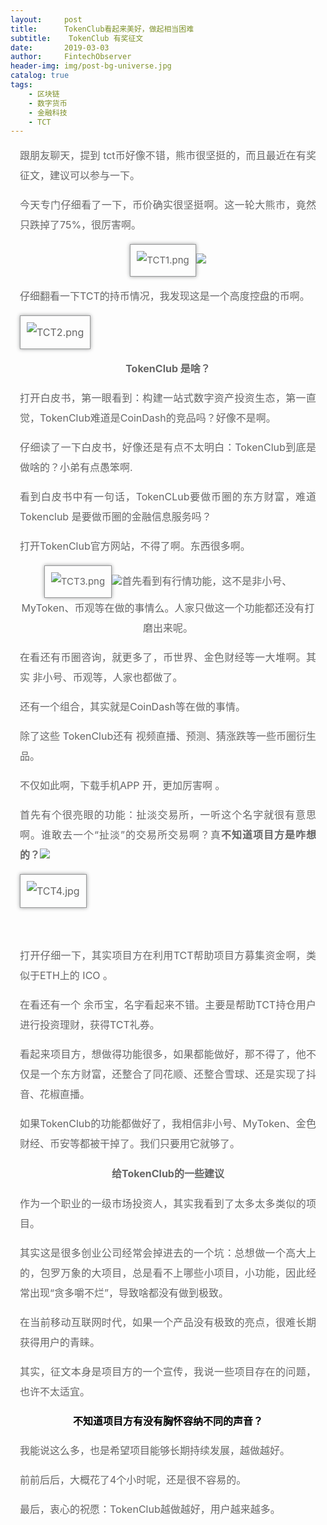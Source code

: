 ```yaml
---
layout:     post
title:      TokenClub看起来美好，做起相当困难
subtitle:    TokenClub 有奖征文
date:       2019-03-03
author:     FintechObserver
header-img: img/post-bg-universe.jpg
catalog: true
tags:
    - 区块链
    - 数字货币
    - 金融科技
    - TCT
---
```

<section data-role="outer" label="Powered by 135editor.com" style="font-size:16px;"><section class="_135editor" data-info="135一键排版" style="border: 0px none; box-sizing: border-box;"><section style="text-align: justify; color: #666666; padding-right: 15px; padding-left: 15px; line-height: 2; box-sizing: border-box;"><p style="font-size: 15px; white-space: normal; box-sizing: border-box;"><span style="font-size: 16px;">跟朋友聊天，提到 tct币好像不错，熊市很坚挺的，而且最近在有奖征文，建议可以参与一下。</span></p><p style="font-size: 15px; white-space: normal; box-sizing: border-box;"><span style="font-size: 16px;">今天专门仔细看了一下，币价确实很坚挺啊。这一轮大熊市，竟然只跌掉了75%，很厉害啊。</span></p><p style="font-size: 15px; text-align: center;"><img src="https://bdn.135editor.com/files/users/186/1862544/201903/DKhCkWTr_a6fh.png" alt="TCT1.png" data-op="change" style="border: 1px solid #979899; border-radius: 0px; padding: 10px; box-shadow: #979899 0px 0px 6px;"><img data-media-type="image" src="http://www.135editor.com/js/ueditor/themes/default/images/spacer.gif" data-attr-org-src-id="9B595245C42743A1BEC005955A41F1F1" word_img="file:///e:/youdaonote/anthony.zhao@163.com/f4a62e5bc78548219c680f1e482bb3f1/clipboard.png" style="width:auto;"></p><p style="font-size: 15px; white-space: normal; box-sizing: border-box;" class="before-image"><span style="font-size: 16px;">仔细翻看一下TCT的持币情况，我发现这是一个高度控盘的币啊。</span></p><p style="font-size: 15px; white-space: normal; box-sizing: border-box;" class="before-image"><span style="font-size: 16px;"><img src="https://bdn.135editor.com/files/users/186/1862544/201903/swSXLwL7_CWNn.png" alt="TCT2.png" data-op="change" style="border: 1px solid #979899; border-radius: 0px; padding: 10px; box-shadow: #979899 0px 0px 6px;"></span></p><p style="font-size: 15px; text-align: center;"><span style="font-size: 16px;"><strong>TokenClub 是啥？</strong></span></p><p style="font-size: 15px; white-space: normal; box-sizing: border-box;"><span style="font-size: 16px;">打开白皮书，第一眼看到：构建一站式数字资产投资生态，第一</span><span style="font-size: 16px;">直觉，TokenClub难道是CoinDash的竞品吗？好像不是啊。</span></p><p style="font-size: 15px; white-space: normal; box-sizing: border-box;"><span style="font-size: 16px;">仔细读了一下白皮书，好像还是有点不太明白：TokenClub到底是做啥的？小弟有点愚笨啊.</span></p><p style="font-size: 15px; white-space: normal; box-sizing: border-box;"><span style="font-size: 16px;">看到白皮书中有一句话，TokenCLub要做币圈的东方财富，难道Tokenclub 是要做币圈的金融信息服务吗？</span></p><p style="font-size: 15px; white-space: normal; box-sizing: border-box;" class="before-image"><span style="font-size: 16px;">打开TokenClub官方网站，不得了啊。东西很多啊。</span></p><p style="font-size: 15px; text-align: center;"><img src="https://bdn.135editor.com/files/users/186/1862544/201903/frcXN4O8_vFgh.png" alt="TCT3.png" data-op="change" style="border: 1px solid #979899; border-radius: 0px; padding: 10px; box-shadow: #979899 0px 0px 6px;"><img data-media-type="image" src="http://www.135editor.com/js/ueditor/themes/default/images/spacer.gif" data-attr-org-src-id="F2469BDEC2724A84A0AFB14C51FFAF09" word_img="file:///e:/youdaonote/anthony.zhao@163.com/8752f559682241649f950d8eb2639ef6/clipboard.png" style="width:auto;"><span style="font-size: 16px; text-align: justify; caret-color: red;">首先看到有行情功能，这不是非小号、MyToken、币观等在做的事情么。人家只做这一个功能都还没有打磨出来呢。</span></p><p style="font-size: 15px; white-space: normal; box-sizing: border-box;"><span style="font-size: 16px;">在看还有币圈咨询，就更多了，币世界、金色财经等一大堆啊。其实 非小号、币观等，人家也都做了。</span></p><p style="font-size: 15px; white-space: normal; box-sizing: border-box;"><span style="font-size: 16px;">还有一个组合，其实就是CoinDash等在做的事情。</span></p><p style="font-size: 15px; white-space: normal; box-sizing: border-box;"><span style="font-size: 16px;">除了这些 TokenClub还有 视频直播、预测、猜涨跌等一些币圈衍生品。</span></p><p style="font-size: 15px; white-space: normal; box-sizing: border-box;"><span style="font-size: 16px;">不仅如此啊，下载手机APP 开，更加厉害啊 。</span></p><p style="font-size: 15px; white-space: normal; box-sizing: border-box;"><span style="font-size: 16px;">首先有个很亮眼的功能：扯淡交易所，一听这个名字就很有意思啊。谁敢去一个“扯淡”的交易所交易啊？真</span><span style="font-size: 16px; caret-color: red; font-weight: bold; text-align: center;">不知道项目方是咋想的？</span><img data-media-type="image" src="http://www.135editor.com/js/ueditor/themes/default/images/spacer.gif" data-attr-org-src-id="CFCC2F5D6555494DB336BFE37863F50E" word_img="file:///e:/youdaonote/anthony.zhao@163.com/bcd898e4d22a423b92f7d61547a15d6a/b0d8b6e484497c21458443a5d0d8c60.jpg" style="caret-color: red; font-weight: bold; text-align: center; width: auto;"></p><p style="font-size: 15px; white-space: normal; box-sizing: border-box;"><span style="font-size: 16px;"><img src="https://bdn.135editor.com/files/users/186/1862544/201903/UF6YXkO7_cgWn.jpg" alt="TCT4.jpg" data-op="change" style="border: 1px solid #979899; border-radius: 0px; padding: 10px; box-shadow: #979899 0px 0px 6px;"></span></p><p style="font-size: 15px; text-align: center; color: #000000; font-weight: bold; white-space: normal; box-sizing: border-box;"><br></p><p style="font-size: 15px; white-space: normal; box-sizing: border-box;"><span style="font-size: 16px;">打开仔细一下，其实项目方在利用TCT帮助项目方募集资金啊，类似于ETH上的 ICO 。</span></p><p style="font-size: 15px; white-space: normal; box-sizing: border-box;"><span style="font-size: 16px;">在看还有一个 余币宝，名字看起来不错。主要是帮助TCT持仓用户进行投资理财，获得TCT礼券。</span></p><p style="font-size: 15px; white-space: normal; box-sizing: border-box;"><span style="font-size: 16px;">看起来项目方，想做得功能很多，如果都能做好，那不得了，他不仅是一个东方财富，还整合了同花顺、还整合雪球、还是实现了抖音、花椒直播。</span></p><p style="font-size: 15px; white-space: normal; box-sizing: border-box;"><span style="font-size: 16px;">如果TokenClub的功能都做好了，我相信非小号、MyToken、金色财经、币安等都被干掉了。我们只要用它就够了。</span></p><p style="white-space: normal; box-sizing: border-box; text-align: center;"><strong>给TokenClub的一些建议</strong></p><p style="font-size: 15px; white-space: normal; box-sizing: border-box;"><span style="font-size: 16px;">作为一个职业的一级市场投资人，其实我看到了太多太多类似的项目。</span></p><p style="font-size: 15px; white-space: normal; box-sizing: border-box;"><span style="font-size: 16px;">其实这是很多创业公司经常会掉进去的一个坑：总想做一个高大上的，包罗万象的大项目，总是看不上哪些小项目，小功能，因此经常出现“贪多嚼不烂”，导致啥都没有做到极致。</span></p><p style="font-size: 15px; white-space: normal; box-sizing: border-box;"><span style="font-size: 16px;">在当前移动互联网时代，如果一个产品没有极致的亮点，很难长期获得用户的青睐。</span></p><p style="font-size: 15px; white-space: normal; box-sizing: border-box;"><span style="font-size: 16px;">其实，征文本身是项目方的一个宣传，我说一些项目存在的问题，也许不太适宜。</span></p><p style="font-size: 15px; text-align: center; color: #000000; font-weight: bold; white-space: normal; box-sizing: border-box;"><span style="font-size: 16px;">不知道项目方有没有胸怀容纳不同的声音？</span></p><p style="font-size: 15px; white-space: normal; box-sizing: border-box;"><span style="font-size: 16px;">我能说这么多，也是希望项目能够长期持续发展，越做越好。</span></p><p style="font-size: 15px; white-space: normal; box-sizing: border-box;"><span style="font-size: 16px;">前前后后，大概花了4个小时呢，还是很不容易的。</span></p><p style="font-size: 15px; white-space: normal; box-sizing: border-box;"><span style="font-size: 16px;">最后，衷心的祝愿：TokenClub越做越好，用户越来越多。</span></p><p style="font-size: 15px;"><br></p></section></section></section>